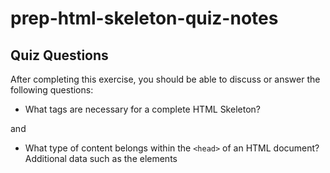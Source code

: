 # prep-html-skeleton-quiz-notes

## Quiz Questions

After completing this exercise, you should be able to discuss or answer the following questions:

- What tags are necessary for a complete HTML Skeleton?
<!DOCTYPE html> and <html>
- What type of content belongs within the `<head>` of an HTML document?
  Additional data such as the elements <title>, <style>, <body>, etc.
- What type of content belongs within the `<body>` of an HTML document?
  The visible content of the HTML document such as headings, paragraphs, images, hyperlinks, etc.
- Where must the `DOCTYPE` declaration appear in a valid HTML document?
  At the start of an HTML document.

## Notes

All student notes should be written here.

How to write `Code Examples` in markdown

for JS:

```javascript
const data = 'Howdy';
```

for HTML:

```html
<div>
  <p>This is text content</p>
</div>
```

for CSS:

```css
div {
  width: 100%;
}
```

